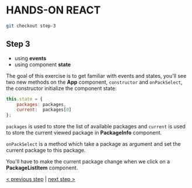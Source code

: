# HANDS-ON REACT

```sh
git checkout step-3
```

## Step 3

- using **events**
- using component **state**

The goal of this exercise is to get familiar with events and states, you'll see two
new methods on the **App** component, ``constructor`` and ``onPackSelect``, the constructor
initialize the component state:

```javascript
this.state = {
    packages: packages,
    current:  packages[0]
};
```

``packages`` is used to store the list of available packages and ``current`` is used
to store the current viewed package in **PackageInfo** component.

``onPackSelect`` is a method which take a package as argument and set the current
package to this package.

You'll have to make the current package change when we click on a **PackageListItem**
component.

[< previous step](https://github.com/ekino/hands-on-react/tree/step-2) | [next step >](https://github.com/ekino/hands-on-react/tree/step-4)

